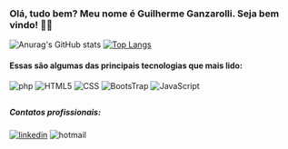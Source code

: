 ### Olá, tudo bem? Meu nome é Guilherme Ganzarolli. Seja bem vindo! 👋👾
![Anurag's GitHub stats](https://github-readme-stats.vercel.app/api?username=GuilhermeGanzarolli&show_icons=true&theme=tokyonight)
[![Top Langs](https://github-readme-stats.vercel.app/api/top-langs/?username=GuilhermeGanzarolli&theme=tokyonight)](https://github.com/anuraghazra/github-readme-stats)


#### Essas são algumas das principais tecnologias que mais lido:
![php](https://img.shields.io/badge/PHP-777BB4?style=for-the-badge&logo=php&logoColor=white)
![HTML5](https://img.shields.io/badge/HTML5-E34F26?style=for-the-badge&logo=html5&logoColor=white)
![CSS](https://img.shields.io/badge/CSS3-1572B6?style=for-the-badge&logo=css3&logoColor=white)
![BootsTrap](https://img.shields.io/badge/Bootstrap-563D7C?style=for-the-badge&logo=bootstrap&logoColor=white)
![JavaScript](https://img.shields.io/badge/JavaScript-F7DF1E?style=for-the-badge&logo=javascript&logoColor=black)

##

##### Contatos profissionais:
[![linkedin](https://img.shields.io/badge/LinkedIn-0077B5?style=for-the-badge&logo=linkedin&logoColor=white)](https://www.linkedin.com/in/guilherme-ganzarolli-1856471b9/)
![hotmail](https://img.shields.io/badge/Microsoft_Outlook-0078D4?style=for-the-badge&logo=microsoft-outlook&logoColor=white)

